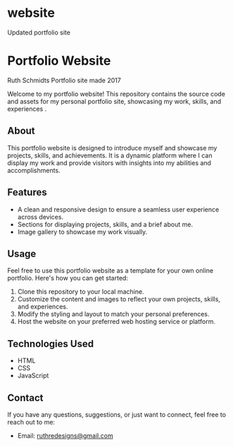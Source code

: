 # website
Updated portfolio site
# Portfolio Website

Ruth Schmidts Portfolio site made 2017

Welcome to my portfolio website! This repository contains the source code and assets for my personal portfolio site, showcasing my work, skills, and experiences .


## About
This portfolio website is designed to introduce myself and showcase my projects, skills, and achievements. It is a dynamic platform where I can display my work and provide visitors with insights into my abilities and accomplishments.

## Features
- A clean and responsive design to ensure a seamless user experience across devices.
- Sections for displaying projects, skills, and a brief about me.
- Image gallery to showcase my work visually.

## Usage
Feel free to use this portfolio website as a template for your own online portfolio. Here's how you can get started:

1. Clone this repository to your local machine.
2. Customize the content and images to reflect your own projects, skills, and experiences.
3. Modify the styling and layout to match your personal preferences.
4. Host the website on your preferred web hosting service or platform.

## Technologies Used
- HTML
- CSS
- JavaScript

## Contact
If you have any questions, suggestions, or just want to connect, feel free to reach out to me:

- Email: ruthredesigns@gmail.com
